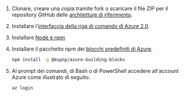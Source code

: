 1. Clonare, creare una copia tramite fork o scaricare il file ZIP per il repository GitHub delle [architetture di riferimento](https://github.com/mspnp/reference-architectures).

2. Installare l'[interfaccia della riga di comando di Azure 2.0](/cli/azure/install-azure-cli?view=azure-cli-latest).

3. Installare [Node e npm](https://nodejs.org/en/download/)

4. Installare il pacchetto npm dei [blocchi predefiniti di Azure](https://github.com/mspnp/template-building-blocks/wiki/Install-Azure-Building-Blocks).

   ```bash
   npm install -g @mspnp/azure-building-blocks
   ```

5. Al prompt dei comandi, di Bash o di PowerShell accedere all'account Azure come illustrato di seguito:

   ```bash
   az login
   ```
